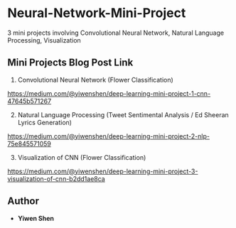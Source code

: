 # Neural-Network-Mini-Project
3 mini projects involving Convolutional Neural Network, Natural Language Processing, Visualization

## Mini Projects Blog Post Link

1. Convolutional Neural Network (Flower Classification)

https://medium.com/@yiwenshen/deep-learning-mini-project-1-cnn-47645b571267

2. Natural Language Processing (Tweet Sentimental Analysis / Ed Sheeran Lyrics Generation)

https://medium.com/@yiwenshen/deep-learning-mini-project-2-nlp-75e845571059

3. Visualization of CNN (Flower Classification)

https://medium.com/@yiwenshen/deep-learning-mini-project-3-visualization-of-cnn-b2dd1ae8ca



## Author
* **Yiwen Shen**
